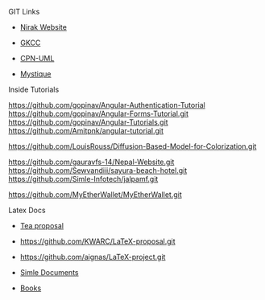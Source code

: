 GIT Links

- [Nirak Website](https://gitlab.com/anupadkh/nirak.git)

- [GKCC](https://gitlab.com/anupadkh/gkcc.git )

- [CPN-UML](https://gitlab.com/anupadkh/cpn-uml.git)

- [Mystique](https://gitlab.com/anupadkh/mystique.git)


Inside Tutorials

https://github.com/gopinav/Angular-Authentication-Tutorial
 https://github.com/gopinav/Angular-Forms-Tutorial.git
https://github.com/gopinav/Angular-Tutorials.git
https://github.com/Amitpnk/angular-tutorial.git


https://github.com/LouisRouss/Diffusion-Based-Model-for-Colorization.git

 https://github.com/gauravfs-14/Nepal-Website.git
https://github.com/Sewvandiii/sayura-beach-hotel.git
https://github.com/Simle-Infotech/jalpamf.git

https://github.com/MyEtherWallet/MyEtherWallet.git

Latex Docs

- [Tea proposal](https://gitlab.com/resort-astam/tea-proposal.git) 
- https://github.com/KWARC/LaTeX-proposal.git 
- https://github.com/aignas/LaTeX-project.git 
- [Simle Documents](https://gitlab.com/simleAll/docs.git )

- [Books](https://gitlab.com/anupadkh/book.git)
